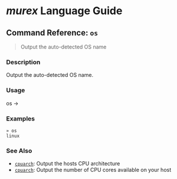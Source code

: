 # _murex_ Language Guide

## Command Reference: `os`

> Output the auto-detected OS name

### Description

Output the auto-detected OS name.

### Usage

os -> <stdout>

### Examples

    » os
    linux

### See Also

* [`cpuarch`](../commands/cpuarch.md):
  Output the hosts CPU architecture
* [`cpuarch`](../commands/cpucount.md):
  Output the number of CPU cores available on your host